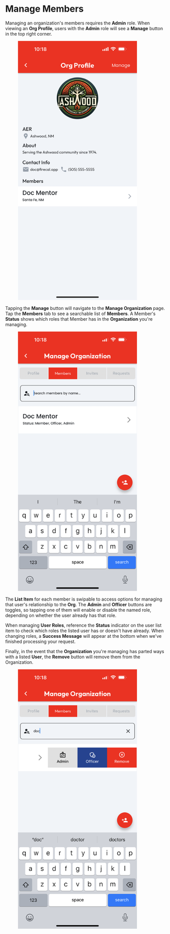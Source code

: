 # Manage Members

Managing an organization's members requires the **Admin** role. When viewing an **Org Profile**, users with the **Admin** role will see a **Manage** button in the top right corner.

<figure><img src="../../.gitbook/assets/Org_Profile.PNG" alt="" width="375"><figcaption></figcaption></figure>

Tapping the **Manage** button will navigate to the **Manage Organization** page. Tap the **Members** tab to see a searchable list of **Members**. A Member's **Status** shows which roles that Member has in the **Organization** you're managing.

<figure><img src="../../.gitbook/assets/Search_Org_Members_Blank.PNG" alt="" width="375"><figcaption></figcaption></figure>

The **List Item** for each member is swipable to access options for managing that user's relationship to the **Org**. The **Admin** and **Officer** buttons are toggles, so tapping one of them will enable or disable the named role, depending on whether the user already has that role.

When managing **User Roles**, reference the **Status** indicator on the user list item to check which roles the listed user has or doesn't have already. When changing roles, a **Success Message** will appear at the bottom when we've finished processing your request.

Finally, in the event that the **Organization** you're managing has parted ways with a listed **User**, the **Remove** button will remove them from the Organization.

<figure><img src="../../.gitbook/assets/Org_Member_Options.PNG" alt="" width="375"><figcaption></figcaption></figure>
